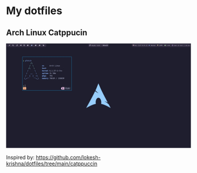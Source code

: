 # My dotfiles

## Arch Linux Catppucin

![Arch Linux Catppucin](./arch-catpuccin/images/base.jpeg)

Inspired by: https://github.com/lokesh-krishna/dotfiles/tree/main/catppuccin
